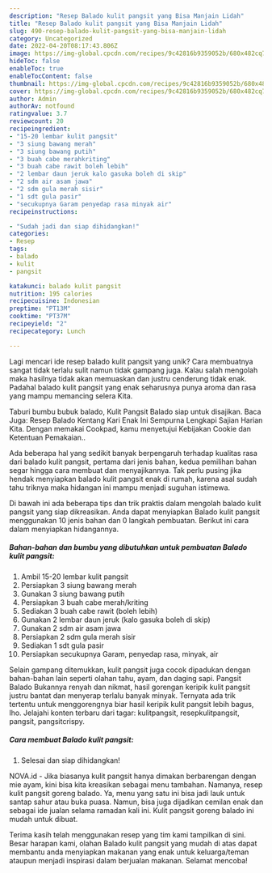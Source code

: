 ```yaml
---
description: "Resep Balado kulit pangsit yang Bisa Manjain Lidah"
title: "Resep Balado kulit pangsit yang Bisa Manjain Lidah"
slug: 490-resep-balado-kulit-pangsit-yang-bisa-manjain-lidah
category: Uncategorized
date: 2022-04-20T08:17:43.806Z
image: https://img-global.cpcdn.com/recipes/9c42816b9359052b/680x482cq70/balado-kulit-pangsit-foto-resep-utama.jpg
hideToc: false
enableToc: true
enableTocContent: false
thumbnail: https://img-global.cpcdn.com/recipes/9c42816b9359052b/680x482cq70/balado-kulit-pangsit-foto-resep-utama.jpg
cover: https://img-global.cpcdn.com/recipes/9c42816b9359052b/680x482cq70/balado-kulit-pangsit-foto-resep-utama.jpg
author: Admin
authorAv: notfound
ratingvalue: 3.7
reviewcount: 20
recipeingredient:
- "15-20 lembar kulit pangsit"
- "3 siung bawang merah"
- "3 siung bawang putih"
- "3 buah cabe merahkriting"
- "3 buah cabe rawit boleh lebih"
- "2 lembar daun jeruk kalo gasuka boleh di skip"
- "2 sdm air asam jawa"
- "2 sdm gula merah sisir"
- "1 sdt gula pasir"
- "secukupnya Garam penyedap rasa minyak air"
recipeinstructions:

- "Sudah jadi dan siap dihidangkan!"
categories:
- Resep
tags:
- balado
- kulit
- pangsit

katakunci: balado kulit pangsit 
nutrition: 195 calories
recipecuisine: Indonesian
preptime: "PT13M"
cooktime: "PT37M"
recipeyield: "2"
recipecategory: Lunch

---
```





Lagi mencari ide resep balado kulit pangsit yang unik? Cara membuatnya sangat tidak terlalu sulit namun tidak gampang juga. Kalau salah mengolah maka hasilnya tidak akan memuaskan dan justru cenderung tidak enak. Padahal balado kulit pangsit yang enak seharusnya punya aroma dan rasa yang mampu memancing selera Kita.





Taburi bumbu bubuk balado, Kulit Pangsit Balado siap untuk disajikan. Baca Juga: Resep Balado Kentang Kari Enak Ini Sempurna Lengkapi Sajian Harian Kita. Dengan memakai Cookpad, kamu menyetujui Kebijakan Cookie dan Ketentuan Pemakaian..

Ada beberapa hal yang sedikit banyak berpengaruh terhadap kualitas rasa dari balado kulit pangsit, pertama dari jenis bahan, kedua pemilihan bahan segar hingga cara membuat dan menyajikannya. Tak perlu pusing jika hendak menyiapkan balado kulit pangsit enak di rumah, karena asal sudah tahu triknya maka hidangan ini mampu menjadi suguhan istimewa.






Di bawah ini ada beberapa tips dan trik praktis dalam mengolah balado kulit pangsit yang siap dikreasikan. Anda dapat menyiapkan Balado kulit pangsit menggunakan 10 jenis bahan dan 0 langkah pembuatan. Berikut ini cara dalam menyiapkan hidangannya.

<!--inarticleads1-->

##### Bahan-bahan dan bumbu yang dibutuhkan untuk pembuatan Balado kulit pangsit:

1. Ambil 15-20 lembar kulit pangsit
1. Persiapkan 3 siung bawang merah
1. Gunakan 3 siung bawang putih
1. Persiapkan 3 buah cabe merah/kriting
1. Sediakan 3 buah cabe rawit (boleh lebih)
1. Gunakan 2 lembar daun jeruk (kalo gasuka boleh di skip)
1. Gunakan 2 sdm air asam jawa
1. Persiapkan 2 sdm gula merah sisir
1. Sediakan 1 sdt gula pasir
1. Persiapkan secukupnya Garam, penyedap rasa, minyak, air


Selain gampang ditemukkan, kulit pangsit juga cocok dipadukan dengan bahan-bahan lain seperti olahan tahu, ayam, dan daging sapi. Pangsit Balado Bukannya renyah dan nikmat, hasil gorengan keripik kulit pangsit justru bantat dan menyerap terlalu banyak minyak. Ternyata ada trik tertentu untuk menggorengnya biar hasil keripik kulit pangsit lebih bagus, lho. Jelajahi konten terbaru dari tagar: kulitpangsit, resepkulitpangsit, pangsit, pangsitcrispy. 

<!--inarticleads2-->

##### Cara membuat Balado kulit pangsit:


1. Selesai dan siap dihidangkan!

NOVA.id - Jika biasanya kulit pangsit hanya dimakan berbarengan dengan mie ayam, kini bisa kita kreasikan sebagai menu tambahan. Namanya, resep kulit pangsit goreng balado. Ya, menu yang satu ini bisa jadi lauk untuk santap sahur atau buka puasa. Namun, bisa juga dijadikan cemilan enak dan sebagai ide jualan selama ramadan kali ini. Kulit pangsit goreng balado ini mudah untuk dibuat. 

Terima kasih telah menggunakan resep yang tim kami tampilkan di sini. Besar harapan kami, olahan Balado kulit pangsit yang mudah di atas dapat membantu anda menyiapkan makanan yang enak untuk keluarga/teman ataupun menjadi inspirasi dalam berjualan makanan. Selamat mencoba!
